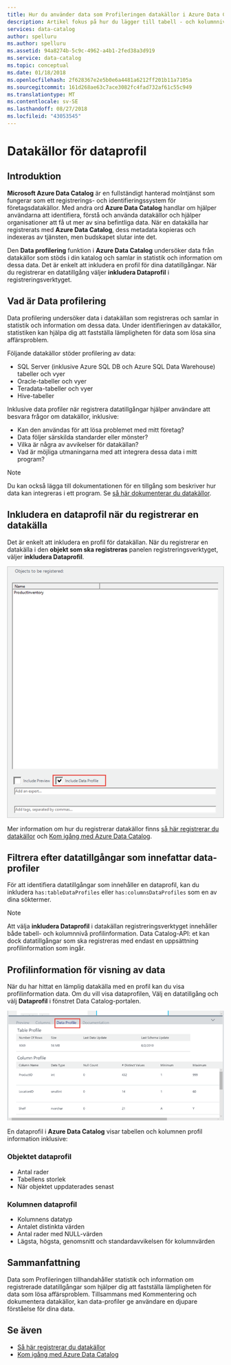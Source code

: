 ```yaml
---
title: Hur du använder data som Profileringen datakällor i Azure Data Catalog
description: Artikel fokus på hur du lägger till tabell - och kolumnnivå data profiler när du registrerar datakällor i Azure Data Catalog och hur du använder data profiler för att förstå datakällor.
services: data-catalog
author: spelluru
ms.author: spelluru
ms.assetid: 94a8274b-5c9c-4962-a4b1-2fed38a3d919
ms.service: data-catalog
ms.topic: conceptual
ms.date: 01/18/2018
ms.openlocfilehash: 2f628367e2e5b0e6a4481a6212ff201b11a7105a
ms.sourcegitcommit: 161d268ae63c7ace3082fc4fad732af61c55c949
ms.translationtype: MT
ms.contentlocale: sv-SE
ms.lasthandoff: 08/27/2018
ms.locfileid: "43053545"
---
```

# <a name="data-profile-data-sources"></a>Datakällor för dataprofil
## <a name="introduction"></a>Introduktion
**Microsoft Azure Data Catalog** är en fullständigt hanterad molntjänst som fungerar som ett registrerings- och identifieringssystem för företagsdatakällor. Med andra ord **Azure Data Catalog** handlar om hjälper användarna att identifiera, förstå och använda datakällor och hjälper organisationer att få ut mer av sina befintliga data. När en datakälla har registrerats med **Azure Data Catalog**, dess metadata kopieras och indexeras av tjänsten, men budskapet slutar inte det.

Den **Data profilering** funktion i **Azure Data Catalog** undersöker data från datakällor som stöds i din katalog och samlar in statistik och information om dessa data. Det är enkelt att inkludera en profil för dina datatillgångar. När du registrerar en datatillgång väljer **inkludera Dataprofil** i registreringsverktyget.

## <a name="what-is-data-profiling"></a>Vad är Data profilering
Data profilering undersöker data i datakällan som registreras och samlar in statistik och information om dessa data. Under identifieringen av datakällor, statistiken kan hjälpa dig att fastställa lämpligheten för data som lösa sina affärsproblem.

<!-- In [How to discover data sources](data-catalog-how-to-discover.md), you learn about **Azure Data Catalog's** extensive search capabilities including searching for data assets that have a profile. See [How to include a data profile when registering a data source](#howto). -->

Följande datakällor stöder profilering av data:

* SQL Server (inklusive Azure SQL DB och Azure SQL Data Warehouse) tabeller och vyer
* Oracle-tabeller och vyer
* Teradata-tabeller och vyer
* Hive-tabeller

Inklusive data profiler när registrera datatillgångar hjälper användare att besvara frågor om datakällor, inklusive:

* Kan den användas för att lösa problemet med mitt företag?
* Data följer särskilda standarder eller mönster?
* Vilka är några av avvikelser för datakällan?
* Vad är möjliga utmaningarna med att integrera dessa data i mitt program?

> [!NOTE]
> Du kan också lägga till dokumentationen för en tillgång som beskriver hur data kan integreras i ett program. Se [så här dokumenterar du datakällor](data-catalog-how-to-documentation.md).
>
>

<a name="howto"/>

## <a name="how-to-include-a-data-profile-when-registering-a-data-source"></a>Inkludera en dataprofil när du registrerar en datakälla
Det är enkelt att inkludera en profil för datakällan. När du registrerar en datakälla i den **objekt som ska registreras** panelen registreringsverktyget, väljer **inkludera Dataprofil**.

![](media/data-catalog-data-profile/data-catalog-register-profile.png)

Mer information om hur du registrerar datakällor finns [så här registrerar du datakällor](data-catalog-how-to-register.md) och [Kom igång med Azure Data Catalog](data-catalog-get-started.md).

## <a name="filtering-on-data-assets-that-include-data-profiles"></a>Filtrera efter datatillgångar som innefattar data-profiler
För att identifiera datatillgångar som innehåller en dataprofil, kan du inkludera `has:tableDataProfiles` eller `has:columnsDataProfiles` som en av dina söktermer.

> [!NOTE]
> Att välja **inkludera Dataprofil** i datakällan registreringsverktyget innehåller både tabell- och kolumnnivå profilinformation. Data Catalog-API: et kan dock datatillgångar som ska registreras med endast en uppsättning profilinformation som ingår.
>
>

## <a name="viewing-data-profile-information"></a>Profilinformation för visning av data
När du har hittat en lämplig datakälla med en profil kan du visa profilinformation data. Om du vill visa dataprofilen, Välj en datatillgång och välj **Dataprofil** i fönstret Data Catalog-portalen.

![](media/data-catalog-data-profile/data-catalog-view.png)

En dataprofil i **Azure Data Catalog** visar tabellen och kolumnen profil information inklusive:

### <a name="object-data-profile"></a>Objektet dataprofil
* Antal rader
* Tabellens storlek
* När objektet uppdaterades senast

### <a name="column-data-profile"></a>Kolumnen dataprofil
* Kolumnens datatyp
* Antalet distinkta värden
* Antal rader med NULL-värden
* Lägsta, högsta, genomsnitt och standardavvikelsen för kolumnvärden

## <a name="summary"></a>Sammanfattning
Data som Profileringen tillhandahåller statistik och information om registrerade datatillgångar som hjälper dig att fastställa lämpligheten för data som lösa affärsproblem. Tillsammans med Kommentering och dokumentera datakällor, kan data-profiler ge användare en djupare förståelse för dina data.

## <a name="see-also"></a>Se även
* [Så här registrerar du datakällor](data-catalog-how-to-register.md)
* [Kom igång med Azure Data Catalog](data-catalog-get-started.md)
